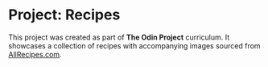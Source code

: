 # Project: Recipes

This project was created as part of **The Odin Project** curriculum. It showcases a collection of recipes with accompanying images sourced from [AllRecipes.com](https://www.allrecipes.com).
